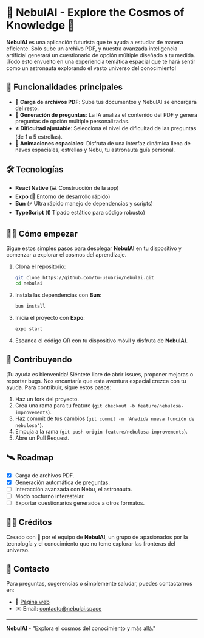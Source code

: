 # 🚀 NebulAI - Explore the Cosmos of Knowledge 🌌

**NebulAI** es una aplicación futurista que te ayuda a estudiar de manera eficiente. Solo sube un archivo PDF, y nuestra avanzada inteligencia artificial generará un cuestionario de opción múltiple diseñado a tu medida. ¡Todo esto envuelto en una experiencia temática espacial que te hará sentir como un astronauta explorando el vasto universo del conocimiento!

## 🌟 Funcionalidades principales

- **📄 Carga de archivos PDF**: Sube tus documentos y NebulAI se encargará del resto.
- **🤖 Generación de preguntas**: La IA analiza el contenido del PDF y genera preguntas de opción múltiple personalizadas.
- **⭐ Dificultad ajustable**: Selecciona el nivel de dificultad de las preguntas (de 1 a 5 estrellas).
- **🚀 Animaciones espaciales**: Disfruta de una interfaz dinámica llena de naves espaciales, estrellas y Nebu, tu astronauta guía personal.

## 🛠️ Tecnologías

- **React Native** (💻 Construcción de la app)
- **Expo** (📲 Entorno de desarrollo rápido)
- **Bun** (⚡ Ultra rápido manejo de dependencias y scripts)
- **TypeScript** (🔒 Tipado estático para código robusto)

## 🧑‍🚀 Cómo empezar

Sigue estos simples pasos para desplegar **NebulAI** en tu dispositivo y comenzar a explorar el cosmos del aprendizaje.

1. Clona el repositorio:

   ```bash
   git clone https://github.com/tu-usuario/nebulai.git
   cd nebulai
   ```

2. Instala las dependencias con **Bun**:

   ```bash
   bun install
   ```

3. Inicia el proyecto con **Expo**:

   ```bash
   expo start
   ```

4. Escanea el código QR con tu dispositivo móvil y disfruta de **NebulAI**.

## 🚀 Contribuyendo

¡Tu ayuda es bienvenida! Siéntete libre de abrir issues, proponer mejoras o reportar bugs. Nos encantaría que esta aventura espacial crezca con tu ayuda. Para contribuir, sigue estos pasos:

1. Haz un fork del proyecto.
2. Crea una rama para tu feature (`git checkout -b feature/nebulosa-improvements`).
3. Haz commit de tus cambios (`git commit -m 'Añadida nueva función de nebulosa'`).
4. Empuja a la rama (`git push origin feature/nebulosa-improvements`).
5. Abre un Pull Request.

## 🛰️ Roadmap

- [x] Carga de archivos PDF.
- [x] Generación automática de preguntas.
- [ ] Interacción avanzada con Nebu, el astronauta.
- [ ] Modo nocturno interestelar.
- [ ] Exportar cuestionarios generados a otros formatos.

## 👩‍🚀 Créditos

Creado con 💙 por el equipo de **NebulAI**, un grupo de apasionados por la tecnología y el conocimiento que no teme explorar las fronteras del universo.

## 📡 Contacto

Para preguntas, sugerencias o simplemente saludar, puedes contactarnos en:

- 🌌 [Página web](https://nebulai.space)
- ✉️ Email: contacto@nebulai.space

---

**NebulAI** - "Explora el cosmos del conocimiento y más allá."
